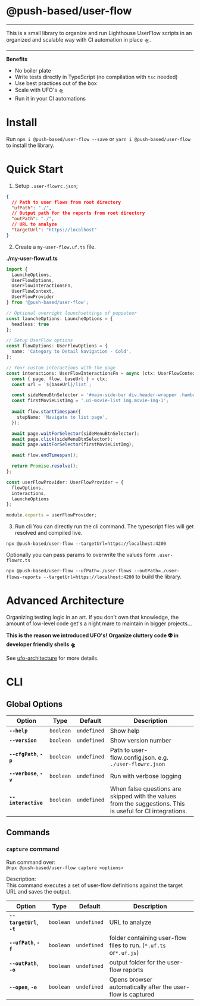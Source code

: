 # @push-based/user-flow

---

This is a small library to organize and run Lighthouse UserFlow scripts in an organized and scalable way with CI automation in place 🛸.

---

**Benefits**
- No boiler plate
- Write tests directly in TypeScript (no compilation with `tsc` needed)
- Use best practices out of the box
- Scale with UFO's 🛸
- Run it in your CI automations  

# Install

Run 
`npm i @push-based/user-flow --save`  or `yarn i @push-based/user-flow` 
to install the library.

# Quick Start

1. Setup `.user-flowrc.json`;

```json
{
  // Path to user flows from root directory
  "ufPath": "./",
  // Output path for the reports from root directory
  "outPath": "./",
  // URL to analyze
  "targetUrl": "https://localhost"
}
```

2. Create a `my-user-flow.uf.ts` file.

**./my-user-flow.uf.ts**
```typescript
import {
  LauncheOptions,
  UserFlowOptions,
  UserFlowInteractionsFn,
  UserFlowContext,
  UserFlowProvider
} from '@push-based/user-flow';

// Optional overright lounchsettings of puppeteer
const launcheOptions: LauncheOptions = {
  headless: true
};

// Setup UserFlow options
const flowOptions: UserFlowOptions = {
  name: 'Category to Detail Navigation - Cold',
};

// Your custom interactions with the page 
const interactions: UserFlowInteractionsFn = async (ctx: UserFlowContext): Promise<any> => {
  const { page, flow, baseUrl } = ctx;
  const url = `${baseUrl}/list`;

  const sideMenuBtnSelector = '#main-side-bar div.header-wrapper .hamburger-btn';
  const firstMovieListImg = '.ui-movie-list img.movie-img-1';
  
  await flow.startTimespan({
    stepName: 'Navigate to list page',
  });

  await page.waitForSelector(sideMenuBtnSelector);
  await page.click(sideMenuBtnSelector);
  await page.waitForSelector(firstMovieListImg);

  await flow.endTimespan();

  return Promise.resolve();
};

const userFlowProvider: UserFlowProvider = {
  flowOptions,
  interactions,
  launcheOptions
};

module.exports = userFlowProvider;
```

3. Run cli
You can directly run the cli command. The typescript files will get resolved and compiled live. 

`npx @push-based/user-flow --targetUrl=https://localhost:4200`

Optionally you can pass params to overwrite the values form `.user-flowrc.ts`

`npx @push-based/user-flow --ufPath=./user-flows --outPath=./user-flows-reports --targetUrl=https://localhost:4200` to build the library.

# Advanced Architecture

Organizing testing logic in an art. If you don't own that knowledge, the amount of low-level code get's a night mare to maintain in bigger projects...

**This is the reason we introduced UFO's!**
**Organize cluttery code 👽 in developer friendly shells 🛸**

See [ufo-architecture](https://github.com/push-based/user-flow/blob/main/packages/cli/docs/ufo-architecture.md) for more details.

# CLI

## Global Options

|  Option                     |  Type     | Default     |  Description                                                                                               |  
| --------------------------- | --------- | ----------- |----------------------------------------------------------------------------------------------------------- |  
| **`--help`**                | `boolean` | `undefined` | Show help                                                                                                  |  
| **`--version`**             | `boolean` | `undefined` | Show version number                                                                                        |  
| **`--cfgPath`**, **`-p`**   | `boolean` | `undefined` | Path to user-flow.config.json. e.g. `./user-flowrc.json`                                                   |  
| **`--verbose`**, **`-v`**   | `boolean` | `undefined` | Run with verbose logging                                                                                   |  
| **`--interactive`**         | `boolean` | `undefined` | When false questions are skipped with the values from the suggestions. This is useful for CI integrations. |  

## Commands 

### `capture` command

Run command over:  
`@npx @push-based/user-flow capture <options>`  

Description:  
This command executes a set of user-flow definitions against the target URL and saves the output.

|  Option                     |  Type     | Default     |  Description                                                                                               |  
| --------------------------- | --------- | ----------- |----------------------------------------------------------------------------------------------------------- |  
| **`--targetUrl`**, **`-t`** | `boolean` | `undefined` | URL to analyze                                                                                             |  
| **`--ufPath`**, **`-f`**    | `boolean` | `undefined` | folder containing user-flow files to run. (`*.uf.ts` or`*.uf.js`)                                          |  
| **`--outPath`**, **`-o`**   | `boolean` | `undefined` | output folder for the user-flow reports                                                                    |  
| **`--open`**, **`-e`**      | `boolean` | `undefined` | Opens browser automatically after the user-flow is captured                                                |  
